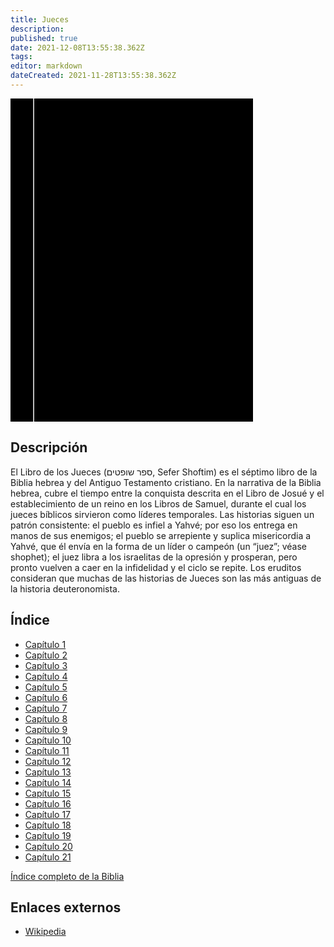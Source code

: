 ```yaml
---
title: Jueces
description: 
published: true
date: 2021-12-08T13:55:38.362Z
tags: 
editor: markdown
dateCreated: 2021-11-28T13:55:38.362Z
---
```


<div class="urantiapedia-book-front urantiapedia-book-bible">
<svg xmlns="http://www.w3.org/2000/svg"
	width="102.6mm" height="136.8mm"
	viewBox="0 0 102.6 136.8" version="1.1">
	<g transform="translate(-7,-5)">
		<rect width="9.6" height="136.8" x="7" y="5" />
		<rect width="96.9" height="136.8" x="17" y="5" />
		<text style="font-size:5px" x="61" y="22">LA BIBLIA</text>
		<text style="font-size:4px" x="61" y="125">Biblia Reina Valera, 1960</text>
		<text style="font-size:9px" x="61" y="60">Jueces</text>
	</g>
</svg>
</div>

## Descripción


El Libro de los Jueces (ספר שופטים, Sefer Shoftim) es el séptimo libro de la Biblia hebrea y del Antiguo Testamento cristiano. En la narrativa de la Biblia hebrea, cubre el tiempo entre la conquista descrita en el Libro de Josué y el establecimiento de un reino en los Libros de Samuel, durante el cual los jueces bíblicos sirvieron como líderes temporales. Las historias siguen un patrón consistente: el pueblo es infiel a Yahvé; por eso los entrega en manos de sus enemigos; el pueblo se arrepiente y suplica misericordia a Yahvé, que él envía en la forma de un líder o campeón (un “juez”; véase shophet); el juez libra a los israelitas de la opresión y prosperan, pero pronto vuelven a caer en la infidelidad y el ciclo se repite. Los eruditos consideran que muchas de las historias de Jueces son las más antiguas de la historia deuteronomista.

## Índice

- [Capítulo 1](/es/Bible/Judges/1)
- [Capítulo 2](/es/Bible/Judges/2)
- [Capítulo 3](/es/Bible/Judges/3)
- [Capítulo 4](/es/Bible/Judges/4)
- [Capítulo 5](/es/Bible/Judges/5)
- [Capítulo 6](/es/Bible/Judges/6)
- [Capítulo 7](/es/Bible/Judges/7)
- [Capítulo 8](/es/Bible/Judges/8)
- [Capítulo 9](/es/Bible/Judges/9)
- [Capítulo 10](/es/Bible/Judges/10)
- [Capítulo 11](/es/Bible/Judges/11)
- [Capítulo 12](/es/Bible/Judges/12)
- [Capítulo 13](/es/Bible/Judges/13)
- [Capítulo 14](/es/Bible/Judges/14)
- [Capítulo 15](/es/Bible/Judges/15)
- [Capítulo 16](/es/Bible/Judges/16)
- [Capítulo 17](/es/Bible/Judges/17)
- [Capítulo 18](/es/Bible/Judges/18)
- [Capítulo 19](/es/Bible/Judges/19)
- [Capítulo 20](/es/Bible/Judges/20)
- [Capítulo 21](/es/Bible/Judges/21)

[Índice completo de la Biblia](/es/index/bible)


## Enlaces externos

- [Wikipedia](https://en.wikipedia.org/wiki/Book_of_Judges)